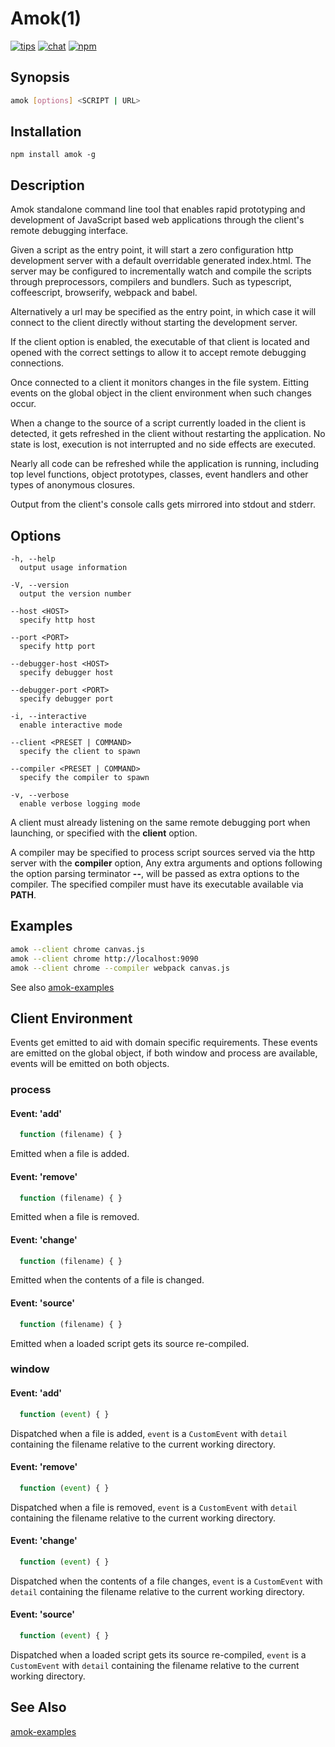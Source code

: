 # Amok(1)
[![tips](https://img.shields.io/gratipay/caspervonb.svg?style=flat-square)](https://gratipay.com/caspervonb/)
[![chat](https://img.shields.io/badge/gitter-join%20chat-green.svg?style=flat-square)](https://gitter.im/caspervonb/amok)
[![npm](https://img.shields.io/npm/v/amok.svg?style=flat-square)](https://www.npmjs.org/package/amok)

## Synopsis
```sh
amok [options] <SCRIPT | URL>
```

## Installation
```
npm install amok -g
```

## Description
Amok standalone command line tool that enables rapid prototyping and
development of JavaScript based web applications through the client's
remote debugging interface.

Given a script as the entry point, it will start a zero configuration
http development server with a default overridable generated index.html.
The server may be configured to incrementally watch and compile the scripts
through preprocessors, compilers and bundlers. Such as typescript,
coffeescript, browserify, webpack and babel.

Alternatively a url may be specified as the entry point, in which case
it will connect to the client directly without starting the development
server.

If the client option is enabled, the executable of that client is
located and opened with the correct settings to allow it to accept
remote debugging connections.

Once connected to a client it monitors changes in the file system.
Eitting events on the global object in the client environment when such
changes occur.

When a change to the source of a script currently loaded in the client is
detected, it gets refreshed in the client without restarting the application.
No state is lost, execution is not interrupted and no side effects are executed.

Nearly all code can be refreshed while the application is running,
including top level functions, object prototypes,
classes, event handlers and other types of anonymous closures.

Output from the client's console calls gets mirrored into stdout and stderr.


## Options
```
-h, --help
  output usage information

-V, --version
  output the version number

--host <HOST>
  specify http host

--port <PORT>
  specify http port

--debugger-host <HOST>
  specify debugger host

--debugger-port <PORT>
  specify debugger port

-i, --interactive
  enable interactive mode

--client <PRESET | COMMAND>
  specify the client to spawn

--compiler <PRESET | COMMAND>
  specify the compiler to spawn

-v, --verbose
  enable verbose logging mode
```

A client must already listening on the same remote debugging port when
launching, or specified with the **client** option.

A compiler may be specified to process script sources served via the
http server with the **compiler** option, Any extra arguments and
options following the option parsing terminator **--**, will be passed
as extra options to the compiler. The specified compiler must have its
executable available via **PATH**.


## Examples
```sh
amok --client chrome canvas.js
amok --client chrome http://localhost:9090
amok --client chrome --compiler webpack canvas.js
```

See also [amok-examples](https://github.com/caspervonb/amok-examples)

## Client Environment
Events get emitted to aid with domain specific requirements.
These events are emitted on the global object,
if both window and process are available, events will be emitted on both objects.

### process
#### Event: 'add'
```js
  function (filename) { }
```

Emitted when a file is added.

#### Event: 'remove'
```js
  function (filename) { }
```
Emitted when a file is removed.

#### Event: 'change'
```js
  function (filename) { }
```

Emitted when the contents of a file is changed.

#### Event: 'source'
```js
  function (filename) { }
```

Emitted when a loaded script gets its source re-compiled.

### window
#### Event: 'add'
```js
  function (event) { }
```

Dispatched when a file is added, `event` is a `CustomEvent` with
`detail` containing the filename relative to the current working directory.

#### Event: 'remove'
```js
  function (event) { }
```

Dispatched when a file is removed, `event` is a `CustomEvent` with
`detail` containing the filename relative to the current working directory.

#### Event: 'change'
```js
  function (event) { }
```

Dispatched when the contents of a file changes, `event` is a `CustomEvent` with
`detail` containing the filename relative to the current working directory.

#### Event: 'source'
```js
  function (event) { }
```

Dispatched when a loaded script gets its source re-compiled, `event` is a `CustomEvent` with
`detail` containing the filename relative to the current working directory.

## See Also

[amok-examples](https://github.com/caspervonb/amok-examples)
